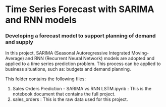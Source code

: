 # Time Series Forecast with SARIMA and RNN models

### Developing a forecast model to support planning of demand and supply

In this project, SARIMA (Seasonal Autoregressive Integrated Moving-Average) and RNN (Recurrent Neural Network) models are adopted and applied to a time series prediction problem. This process can be applied to business situations, such as: budgets and demand planning.

This folder contains the following files:
1. Sales Orders Prediction - SARIMA vs RNN LSTM.ipynb : This is the notebook document that contains the full project.
2. sales_orders : This is the raw data used for this project.
